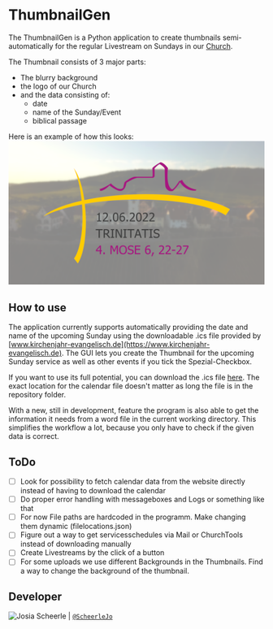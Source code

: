 # ThumbnailGen

The ThumbnailGen is a Python application to create thumbnails semi-automatically for the regular Livestream on Sundays in our [Church](https://www.youtube.com/channel/UClapMLdmTYl2hPJB4zVHd1g).

The Thumbnail consists of 3 major parts:

- The blurry background
- the logo of our Church
- and the data consisting of:
  - date
  - name of the Sunday/Event
  - biblical passage

Here is an example of how this looks:
![Example](images/Thumbnail_example.png)

## How to use

The application currently supports automatically providing the date and name of the upcoming Sunday using the downloadable .ics file provided by [www.kirchenjahr-evangelisch.de](https://www.kirchenjahr-evangelisch.de).
The GUI lets you create the Thumbnail for the upcoming Sunday service as well as other events if you tick the Spezial-Checkbox.

If you want to use its full potential, you can download the .ics file [here](https://www.kirchenjahr-evangelisch.de/ical-kalender-download.php). The exact location for the calendar file doesn't matter as long the file is in the repository folder.

With a new, still in development, feature the program is also able to get the information it needs from a word file in the current working directory. This simplifies the workflow a lot, because you only have to check if the given data is correct.

## ToDo

- [ ] Look for possibility to fetch calendar data from the website directly instead of having to download the calendar
- [ ] Do proper error handling with messageboxes and Logs or something like that
- [ ] For now File paths are hardcoded in the programm. Make changing them dynamic (filelocations.json)
- [ ] Figure out a way to get servicesschedules via Mail or ChurchTools instead of downloading manually
- [ ] Create Livestreams by the click of a button
- [ ] For some uploads we use different Backgrounds in the Thumbnails. Find a way to change the background of the thumbnail.

## Developer

<img src="https://avatars.githubusercontent.com/ScheerleJo" height="50px" title="Josia Scheerle"/> | [`@ScheerleJo`](https://github.com/ScheerleJo)
